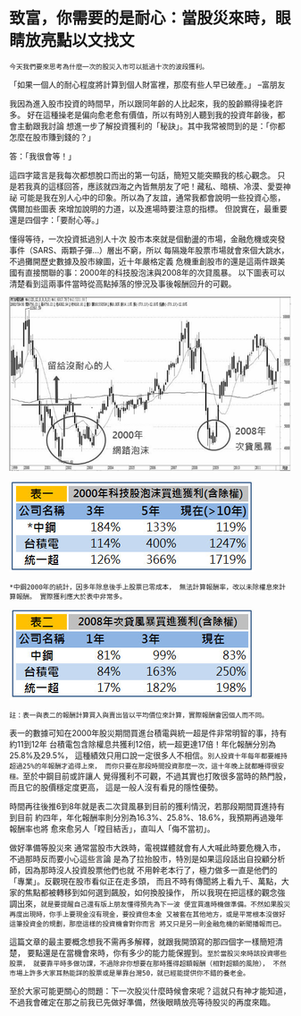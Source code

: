 # 致富，你需要的是耐心：當股災來時，眼睛放亮點以文找文

 `今天我們要來思考為什麼一次的股災入市可以抵過十次的波段獲利。`


 「如果一個人的耐心程度將計算到個人財富裡，那麼有些人早已破產。」 –富朋友

我因為進入股市投資的時間早，所以跟同年齡的人比起來，我的股齡顯得操老許多。
好在這種操老是偏向愈老愈有價值，所以有時別人聽到我的投資年齡後，都會主動跟我討論
想進一步了解投資獲利的「秘訣」。其中我常被問到的是：「你都怎麼在股市賺到錢的？」

答：「我很會等！」

這四字箴言是我每次都想脫口而出的第一句話，簡短又能突顯我的核心觀念。
只是若我真的這樣回答，應該就四海之內皆無朋友了吧！藏私、暗槓、冷漠、愛耍神祕
可能是我在別人心中的印象。所以為了友誼，通常我都會說明一些投資心態，偶爾加些圖表
來增加說明的力道，以及進場時要注意的指標。
但說實在，最重要還是四個字：「要耐心等。」


  懂得等待，一次投資抵過別人十次
股市本來就是個動盪的市場，金融危機或突發事件（SARS、兩顆子彈…）層出不窮，所以
每隔幾年股票市場就會來個大跳水，不過攤開歷史數據及股市線圖，近十年嚴格定義
危機重創股市的還是這兩件跟美國有直接關聯的事：2000年的科技股泡沫與2008年的次貸風暴。
以下圖表可以清楚看到這兩事件當時從高點掉落的慘況及事後報酬回升的可觀。



![](./images/1.jpg)


![](./images/2.jpg)

`
*中鋼2000年的統計，因多年除息後手上股票已零成本，
無法計算報酬率，改以未除權息來計算報酬。
實際獲利應大於表中非常多。
`

![](./images/3.jpg)


`註：表一與表二的報酬計算買入與賣出皆以平均價位來計算，實際報酬會因個人而不同。`

表一的數據可知在2000年股災期間買進台積電與統一超是件非常明智的事，持有約11到12年
台積電包含除權息共獲利12倍，統一超更達17倍！年化報酬分別為25.8%及29.5%，
這種績效只用口說一定很多人不相信。`別人投資十年每年都要維持超過25%的年報酬才追得上來，
而你只要在那段時間投資那麼一次，這十年晚上就都睡得很安穩。`至於中鋼目前或許讓人
覺得獲利不可觀，不過其實也打敗很多當時的熱門股，而且它的股價穩定度更高，
這是一般人沒有看見的隱性優勢。

時間再往後推6到8年就是表二次貸風暴到目前的獲利情況，若那段期間買進持有到目前
約四年，年化報酬率則分別為16.3%、25.8%、18.6%，我預期再過幾年報酬率也將
愈來愈另人「瞠目結舌」，直叫人「侮不當初」。

做好準備等股災來
通常當股市大跌時，電視媒體就會有人大喊此時要危機入市，不過那時反而要小心這些言論
是為了拉抬股市，特別是如果這段話出自投顧分析師，因為那時沒人投資股票他們也就
不用幹老本行了，極力做多一直是他們的「專業」。反觀現在股市看似正在走多頭，
而且不時有傳聞將上看九千、萬點，大家的焦點都被轉移到如何選到飆股，如何換股操作，
所以我現在把這樣的觀念強調出來，`就是要提醒自己還有版上朋友懂得預先為下一波
便宜買進時機做準備。不然如果股災再度出現時，你手上要現金沒有現金，要投資但本金
又被套在其他地方，或是平常根本沒做好這筆投資金的規劃，那麼這樣的投資機會對你而言
將又只是另一則金融危機的新聞播報而已。`

這篇文章的最主要概念想我不需再多解釋，就跟我開頭寫的那四個字一樣簡短清楚，
要點還是在當機會來時，你有多少的能力能保握到。`至於當股災來時該投資哪些股票，
就要靠平時多做功課，不過除非你想要在那時獲得超額報酬（相對超額的風險），
不然市場上許多大家耳熱能詳的股票或是單靠台灣50，就已經能提供你不錯的養老金。`

至於大家可能更關心的問題：下一次股災什麼時候會來呢？這就只有神才能知道，
不過我會確定在那之前我已先做好準備，然後眼睛放亮等待股災的再度來臨。
